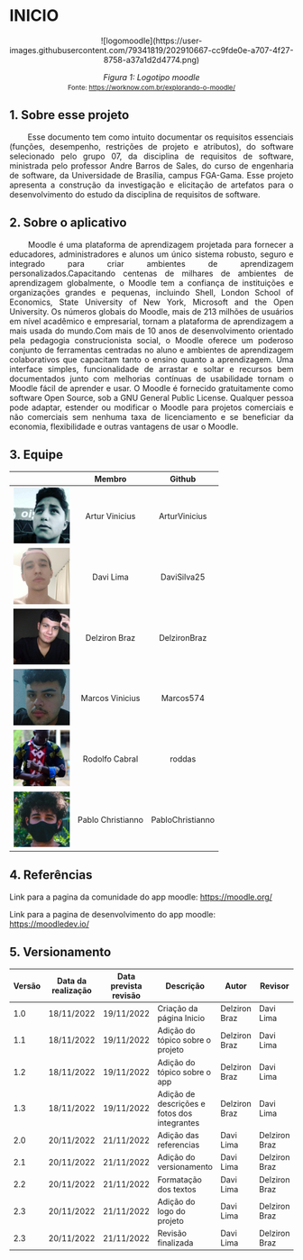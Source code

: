 # INICIO

<center>
![logomoodle](https://user-images.githubusercontent.com/79341819/202910667-cc9fde0e-a707-4f27-8758-a37a1d2d4774.png)

*Figura 1: Logotipo moodle*   
<small>Fonte: https://worknow.com.br/explorando-o-moodle/</small></center>

## 1. Sobre esse projeto

<p align = "justify"> &emsp;&emsp; Esse documento tem como intuito documentar os requisitos essenciais (funções, desempenho, restrições de projeto e atributos), do software selecionado pelo grupo 07, da disciplina de requisitos de software, ministrada pelo professor Andre Barros de Sales, do curso de engenharia de software, da Universidade de Brasília, campus FGA-Gama. Esse projeto apresenta a construção da investigação e elicitação de artefatos para o desenvolvimento do estudo da disciplina de requisitos de software.</p>

## 2. Sobre o aplicativo

<p align = "justify"> &emsp;&emsp; Moodle é uma plataforma de aprendizagem projetada para fornecer a educadores, administradores e alunos um único sistema robusto, seguro e integrado para criar ambientes de aprendizagem personalizados.Capacitando centenas de milhares de ambientes de aprendizagem globalmente, o Moodle tem a confiança de instituições e organizações grandes e pequenas, incluindo Shell, London School of Economics, State University of New York, Microsoft and the Open University. Os números globais do Moodle, mais de 213 milhões de usuários em nível acadêmico e empresarial, tornam a plataforma de aprendizagem a mais usada do mundo.Com mais de 10 anos de desenvolvimento orientado pela pedagogia construcionista social, o Moodle oferece um poderoso conjunto de ferramentas centradas no aluno e ambientes de aprendizagem colaborativos que capacitam tanto o ensino quanto a aprendizagem. Uma interface simples, funcionalidade de arrastar e soltar e recursos bem documentados junto com melhorias contínuas de usabilidade tornam o Moodle fácil de aprender e usar. O Moodle é fornecido gratuitamente como software Open Source, sob a GNU General Public License. Qualquer pessoa pode adaptar, estender ou modificar o Moodle para projetos comerciais e não comerciais sem nenhuma taxa de licenciamento e se beneficiar da economia, flexibilidade e outras vantagens de usar o Moodle.</p>

## 3. Equipe

<center>

|                                                                    |      Membro       |      Github      |
| :----------------------------------------------------------------: | :---------------: | :--------------: |
|  <img src="./Assets/integrantes/arthur-vinicius.png" width="100">  |  Artur Vinicius   |  ArturVinicius   |
|     <img src="./Assets/integrantes/davi-lima.png" width="100">     |     Davi Lima     |   DaviSilva25    |
|   <img src="./Assets/integrantes/delziron-braz.jpg" width="100">   |   Delziron Braz   |   DelzironBraz   |
|  <img src="./Assets/integrantes/marcos-vinicius.png" width="100">  |  Marcos Vinicius  |    Marcos574     |
|  <img src="./Assets/integrantes/rodolfo-cabral.jpg" width="100">   |  Rodolfo Cabral   |      roddas      |
| <img src="./Assets/integrantes/pablo-christianno.png" width="100"> | Pablo Christianno | PabloChristianno |

</center>

## 4. Referências

Link para a pagina da comunidade do app moodle: https://moodle.org/

Link para a pagina de desenvolvimento do app moodle: https://moodledev.io/

## 5. Versionamento

| Versão | Data da realização | Data prevista revisão | Descrição | Autor | Revisor |
|--------|------|------|-----------|-------|---------|
| 1.0    | 18/11/2022 | 19/11/2022 | Criação da página Inicio | Delziron Braz | Davi Lima |
| 1.1    | 18/11/2022 | 19/11/2022 | Adição do tópico sobre o projeto | Delziron Braz | Davi Lima |
| 1.2    | 18/11/2022 | 19/11/2022 | Adição do tópico sobre o app | Delziron Braz | Davi Lima |
| 1.3    | 18/11/2022 | 19/11/2022 | Adição de descrições e fotos dos integrantes | Delziron Braz | Davi Lima |
| 2.0    | 20/11/2022 | 21/11/2022 | Adição das referencias | Davi Lima | Delziron Braz |
| 2.1    | 20/11/2022 | 21/11/2022 | Adição do versionamento | Davi Lima | Delziron Braz |
| 2.2    | 20/11/2022 | 21/11/2022 | Formatação dos textos | Davi Lima | Delziron Braz |
| 2.3    | 20/11/2022 | 21/11/2022 | Adição do logo do projeto | Davi Lima | Delziron Braz |
| 2.3    | 20/11/2022 | 21/11/2022 | Revisão finalizada | Davi Lima | Delziron Braz |
